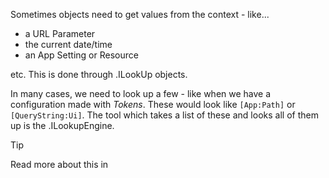 ﻿---
uid: ToSic.Eav.LookUp
---

Sometimes objects need to get values from the context - like...

* a URL Parameter
* the current date/time 
* an App Setting or Resource 

etc. This is done through [](xref:ToSic.Eav.LookUp).ILookUp objects. 

In many cases, we need to look up a few - like when we have a configuration made with _Tokens_. 
These would look like `[App:Path]` or `[QueryString:Ui]`. 
The tool which takes a list of these and looks all of them up is the [](xref:ToSic.Eav.LookUp).ILookupEngine. 

> [!TIP]
> Read more about this in [](xref:Specs.LookUp.Intro)